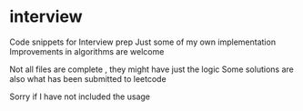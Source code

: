 ﻿# interview
Code snippets for Interview prep
Just some of my own implementation 
Improvements in algorithms are welcome

Not all files are complete , they might have just the logic
Some solutions are also what has been submitted to leetcode

Sorry if I have not included the usage

